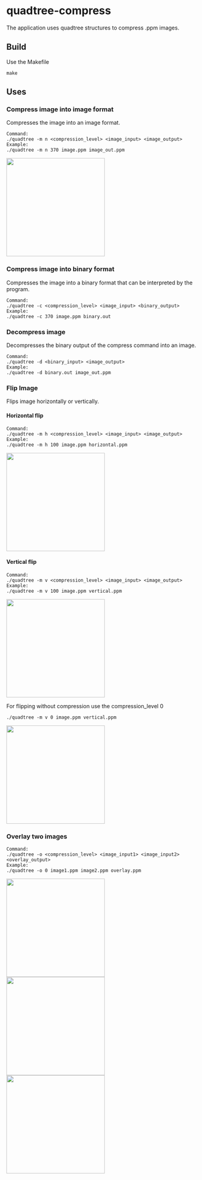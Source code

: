 # quadtree-compress
The application uses quadtree structures to compress .ppm images.

## Build
Use the Makefile
~~~
make
~~~
##  Uses 
### Compress image into image format
Compresses the image into an image format.
~~~
Command:
./quadtree -m n <compression_level> <image_input> <image_output>
Example:
./quadtree -m n 370 image.ppm image_out.ppm
~~~
<img src=https://i.imgur.com/ualZIbc.png width="256" height="256"/>

### Compress image into binary format
Compresses the image into a binary format that can be interpreted by the program.
~~~
Command:
./quadtree -c <compression_level> <image_input> <binary_output>
Example:
./quadtree -c 370 image.ppm binary.out
~~~
### Decompress image
Decompresses the binary output of the compress command into an image.
~~~
Command:
./quadtree -d <binary_input> <image_output>
Example:
./quadtree -d binary.out image_out.ppm
~~~
### Flip Image
Flips image horizontally or vertically.

#### Horizontal flip
~~~
Command:
./quadtree -m h <compression_level> <image_input> <image_output>
Example:
./quadtree -m h 100 image.ppm horizontal.ppm
~~~
<img src=https://i.imgur.com/cBrSKnK.png width="256" height="256"/>

#### Vertical flip
~~~
Command:
./quadtree -m v <compression_level> <image_input> <image_output>
Example:
./quadtree -m v 100 image.ppm vertical.ppm
~~~
<img src=https://i.imgur.com/zd3jOXf.png width="256" height="256"/>

For flipping without compression use the compression_level 0
~~~
./quadtree -m v 0 image.ppm vertical.ppm
~~~
<img src=https://i.imgur.com/isJsLUW.png width="256" height="256"/>

### Overlay two images
~~~
Command:
./quadtree -o <compression_level> <image_input1> <image_input2> <overlay_output>
Example:
./quadtree -o 0 image1.ppm image2.ppm overlay.ppm
~~~
<img src=https://i.imgur.com/WQcut5b.jpg width="256" height="256"/> <img src=https://i.imgur.com/J4llid0.png width="256" height="256"/> <img src=https://i.imgur.com/3qdYckA.png width="256" height="256"/>
